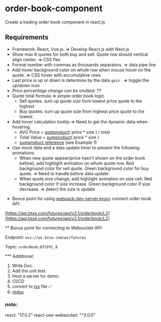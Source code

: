 # order-book-component

Create a trading order book component in react.js

## Requirements

- Framework: React, Vue.js. ⇒ Develop React.js with Next.js
- Show max 8 quotes for both buy and sell. Quote row should vertical align center. ⇒ CSS flex
- Format number with commas as thousands separators. ⇒ data pipe line
- Add hover background color on whole row when mouse hover on the quote. ⇒ CSS hover with accumulative rows
- Last price is up or down is determine by the data `gain` . ⇒ toggle the up/down icon
- _Price percentage change can be omitted. ??_
- Quote total formula ⇒ simple order book logic
  - Sell quotes: sum up quote size from lowest price quote to the highest
  - Buy quotes: sum up quote size from highest price quote to the lowest
- Add hover calculation tooltip ⇒ Need to get the dynamic data when hovering
  - AVG Price = [sumproduct](https://support.microsoft.com/en-us/office/sumproduct-function-16753e75-9f68-4874-94ac-4d2145a2fd2e)( price \* size ) / total
  - Total Value = [sumproduct](https://support.microsoft.com/en-us/office/sumproduct-function-16753e75-9f68-4874-94ac-4d2145a2fd2e)( price \* size )
  * [sumproduct reference](https://support.microsoft.com/en-us/office/sumproduct-function-16753e75-9f68-4874-94ac-4d2145a2fd2e) (see Example 1)
- Use mock data and a data update timer to present the following animations.
  - When new quote appear(price hasn't shown on the order book before), add highlight animation on whole quote row. Red background color for sell quote. Green background color for buy quote. ⇒ Need to handle before data update
  - When quote size change, add highlight animation on size cell. Red background color if size increase. Green background color if size decrease. ⇒ detect the size is update

* Bonus point for using [webpack-dev-server proxy](https://webpack.js.org/configuration/dev-server/#devserverproxy) connect order book API:

[https://api.btse.com/futures/api/v2.1/orderbook/L2](https://api.btse.com/futures/api/v2.1/orderbook/L2)

\*\* Bonus point for connecting to Websocket API:

Endpoint: `wss://ws.btse.com/ws/futures`

Topic: `orderBook:BTCPFC_0`

\*\*\* Additional:

1. Write Doc.
2. Add the unit test.
3. Host a server for demo.
4. CI/CD
5. convert to [txs](https://nextjs.org/docs/basic-features/typescript) file ✅
6. [redux](https://redux.js.org/)

### note:

react: "17.0.2"
react-use-websocket: "^3.0.0"
